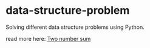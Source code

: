 # data-structure-problem

Solving different data structure problems using Python. 

read more here:
[Two number sum](https://www.dealshourly.com/two-number-sum/)

